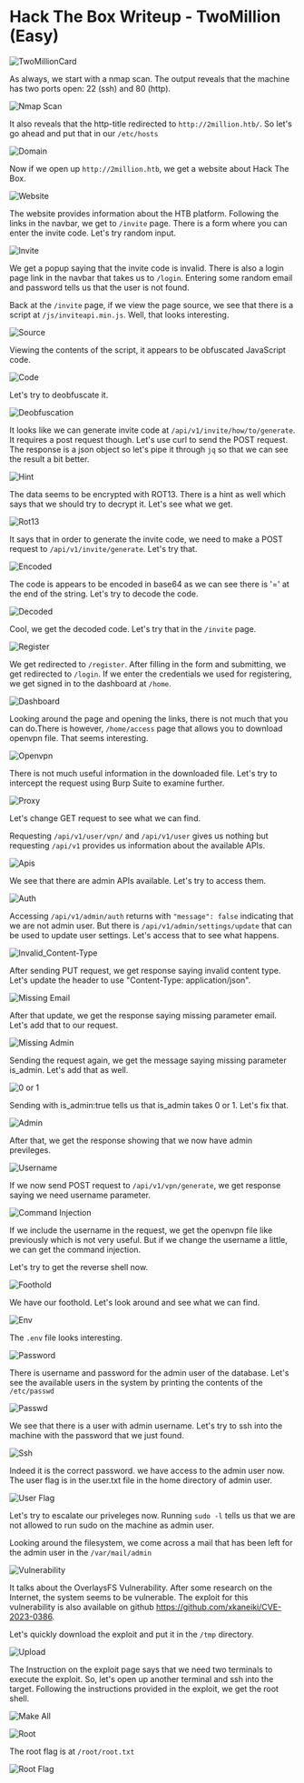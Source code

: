 # Hack The Box Writeup - TwoMillion (Easy)

![TwoMillionCard](/TwoMillion/images/TwoMillion.png)

As always, we start with a nmap scan. The output reveals that the machine has two ports open: 22 (ssh) and 80 (http).

![Nmap Scan](/TwoMillion/images/nmap.png)

It also reveals that the http-title redirected to `http://2million.htb/`. So let's go ahead and put that in our `/etc/hosts`

![Domain](/TwoMillion/images/domain.png)

Now if we open up `http://2million.htb`, we get a website about Hack The Box.

![Website](/TwoMillion/images/website.png)

The website provides information about the HTB platform. Following the links in the navbar, we get to `/invite` page. There is a form where you can enter the invite code. Let's try random input.

![Invite](/TwoMillion/images/invite.png)

We get a popup saying that the invite code is invalid. There is also a login page link in the navbar that takes us to `/login`. Entering some random email and password tells us that the user is not found.

Back at the `/invite` page, if we view the page source, we see that there is a script at `/js/inviteapi.min.js`. Well, that looks interesting.

![Source](/TwoMillion/images/source.png)

Viewing the contents of the script, it appears to be obfuscated JavaScript code.

![Code](/TwoMillion/images/code.png)

Let's try to deobfuscate it.

![Deobfuscation](/TwoMillion/images/deobfuscation.png)

It looks like we can generate invite code at `/api/v1/invite/how/to/generate`. It requires a post request though. Let's use curl to send the POST request. The response is a json object so let's pipe it through `jq` so that we can see the result a bit better.

![Hint](/TwoMillion/images/hint.png)

The data seems to be encrypted with ROT13. There is a hint as well which says that we should try to decrypt it. Let's see what we get.

![Rot13](/TwoMillion/images/rot13.png)

It says that in order to generate the invite code, we need to make a POST request to `/api/v1/invite/generate`. Let's try that.

![Encoded](/TwoMillion/images/encoded.png)

The code is appears to be encoded in base64 as we can see there is '=' at the end of the string. Let's try to decode the code.

![Decoded](/TwoMillion/images/decoded.png)

Cool, we get the decoded code. Let's try that in the `/invite` page.

![Register](/TwoMillion/images/register.png)

We get redirected to `/register`. After filling in the form and submitting, we get redirected to `/login`. If we enter the credentials we used for registering, we get signed in to the dashboard at `/home`.

![Dashboard](/TwoMillion/images/dashboard.png)

Looking around the page and opening the links, there is not much that you can do.There is however, `/home/access` page that allows you to download openvpn file. That seems interesting.

![Openvpn](/TwoMillion/images/openvpn.png)

There is not much useful information in the downloaded file. Let's try to intercept the request using Burp Suite to examine further.

![Proxy](/TwoMillion/images/proxy.png)

Let's change GET request to see what we can find.

Requesting `/api/v1/user/vpn/` and `/api/v1/user` gives us nothing but requesting `/api/v1` provides us information about the available APIs.

![Apis](/TwoMillion/images/apis.png)

We see that there are admin APIs available. Let's try to access them.

![Auth](/TwoMillion/images/auth.png)

Accessing `/api/v1/admin/auth` returns with `"message": false` indicating that we are not admin user. But there is `/api/v1/admin/settings/update` that can be used to update user settings. Let's access that to see what happens.

![Invalid_Content-Type](/TwoMillion/images/invalid_content_type.png)

After sending PUT request, we get response saying invalid content type. Let's update the header to use "Content-Type: application/json".

![Missing Email](/TwoMillion/images/missing_email.png)

After that update, we get the response saying missing parameter email. Let's add that to our request.

![Missing Admin](/TwoMillion/images/missing_is_admin.png)

Sending the request again, we get the message saying missing parameter is_admin. Let's add that as well.

![0 or 1](/TwoMillion/images/0or1.png)

Sending with is_admin:true tells us that is_admin takes 0 or 1. Let's fix that.

![Admin](/TwoMillion/images/admin.png)

After that, we get the response showing that we now have admin previleges.

![Username](/TwoMillion/images/username.png)

If we now send POST request to `/api/v1/vpn/generate`, we get response saying we need username parameter.

![Command Injection](/TwoMillion/images/command_injection.png)

If we include the username in the request, we get the openvpn file like previously which is not very useful. But if we change the username a little, we can get the command injection.

Let's try to get the reverse shell now.

![Foothold](/TwoMillion/images/foothold.png)

We have our foothold. Let's look around and see what we can find.

![Env](/TwoMillion/images/env.png)

The `.env` file looks interesting.

![Password](/TwoMillion/images/password.png)

There is username and password for the admin user of the database. Let's see the available users in the system by printing the contents of the `/etc/passwd`

![Passwd](/TwoMillion/images/passwd.png)

We see that there is a user with admin username. Let's try to ssh into the machine with the password that we just found.

![Ssh](/TwoMillion/images/ssh.png)

Indeed it is the correct password. we have access to the admin user now. The user flag is in the user.txt file in the home directory of admin user.

![User Flag](/TwoMillion/images/user_flag.png)

Let's try to escalate our priveleges now. Running `sudo -l` tells us that we are not allowed to run sudo on the machine as admin user.

Looking around the filesystem, we come across a mail that has been left for the admin user in the `/var/mail/admin`

![Vulnerability](/TwoMillion/images/vulnerability.png)

It talks about the OverlaysFS Vulnerability. After some research on the Internet, the system seems to be vulnerable. The exploit for this vulnerability is also available on github <https://github.com/xkaneiki/CVE-2023-0386>.

Let's quickly download the exploit and put it in the `/tmp` directory.

![Upload](/TwoMillion/images/upload.png)

The Instruction on the exploit page says that we need two terminals to execute the exploit. So, let's open up another terminal and ssh into the target. Following the instructions provided in the exploit, we get the root shell.

![Make All](/TwoMillion/images/make_all.png)

![Root](/TwoMillion/images/root.png)

The root flag is at `/root/root.txt`

![Root Flag](/TwoMillion/images/root_flag.png)

